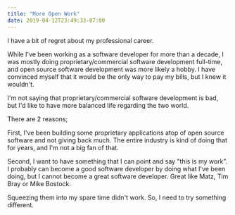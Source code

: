 ```yaml
---
title: "More Open Work"
date: 2019-04-12T23:49:33-07:00
---
```

I have a bit of regret about my professional career.

While I've been working as a software developer for more than a decade, I was mostly doing proprietary/commercial software development full-time, and open source software development was more likely a hobby. I have convinced myself that it would be the only way to pay my bills, but I knew it wouldn't.

I'm not saying that proprietary/commercial software development is bad, but I'd like to have more balanced life regarding the two world.

There are 2 reasons;

First, I've been building some proprietary applications atop of open source software and not giving back much. The entire industry is kind of doing that for years, and I'm not a big fan of that.

Second, I want to have something that I can point and say "this is my work". I probably can become a good software developer by doing what I've been doing, but I cannot become a great software developer. Great like Matz, Tim Bray or Mike Bostock.

Squeezing them into my spare time didn't work. So, I need to try something different.
